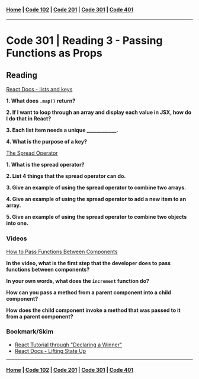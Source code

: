 #### [Home](../README.md) | [Code 102](../102main.md) | [Code 201](../201main.md) | [Code 301](../301main.md) | [Code 401](../401main.md)
***
# Code 301 | Reading 3 - Passing Functions as Props
## Reading
[React Docs - lists and keys](https://reactjs.org/docs/lists-and-keys.html)

**1. What does `.map()` return?**

**2. If I want to loop through an array and display each value in JSX, how do I do that in React?**

**3. Each list item needs a unique ____________.**

**4. What is the purpose of a key?**

[The Spread Operator](https://medium.com/coding-at-dawn/how-to-use-the-spread-operator-in-javascript-b9e4a8b06fab)

**1. What is the spread operator?**

**2. List 4 things that the spread operator can do.**

**3. Give an example of using the spread operator to combine two arrays.**

**4. Give an example of using the spread operator to add a new item to an array.**

**5. Give an example of using the spread operator to combine two objects into one.**

### Videos
[How to Pass Functions Between Components](https://www.youtube.com/watch?v=c05OL7XbwXU)

**In the video, what is the first step that the developer does to pass functions between components?**

**In your own words, what does the `increment` function do?**

**How can you pass a method from a parent component into a child component?**

**How does the child component invoke a method that was passed to it from a parent component?**

### Bookmark/Skim

- [React Tutorial through "Declaring a Winner"](https://reactjs.org/tutorial/tutorial.html)
- [React Docs - Lifting State Up](https://reactjs.org/docs/lifting-state-up.html)

***
#### [Home](../README.md) | [Code 102](../102main.md) | [Code 201](../201main.md) | [Code 301](../301main.md) | [Code 401](../401main.md)